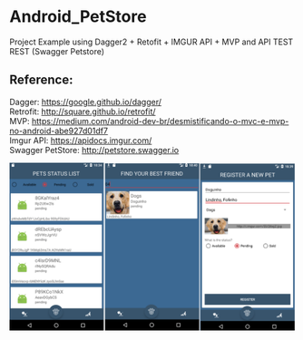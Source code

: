 # Android_PetStore
Project Example using Dagger2 + Retofit + IMGUR API + MVP and API TEST REST (Swagger Petstore)

## Reference:<br />
Dagger: https://google.github.io/dagger/ <br />
Retrofit: http://square.github.io/retrofit/ <br />
MVP: https://medium.com/android-dev-br/desmistificando-o-mvc-e-mvp-no-android-abe927d01df7 <br />
Imgur API: https://apidocs.imgur.com/ <br />
Swagger PetStore: http://petstore.swagger.io <br />

![Alt text](https://github.com/JDSCaram/Android_PetStore/blob/master/screenshots/example.png "App")

